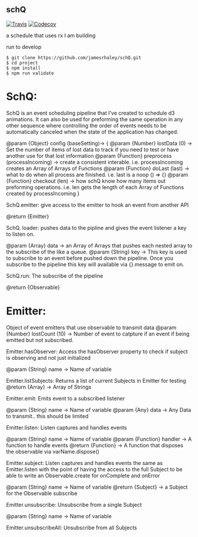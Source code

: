 ## schQ
  
[![Travis](https://img.shields.io/travis/jamesrhaley/schQ.svg)]()
[![Codecov](https://img.shields.io/codecov/c/github/jamesrhaley/schQ.svg)]()

a schedule that uses rx I am building

run to develop

```
$ git clone https://github.com/jamesrhaley/schQ.git
$ cd project
$ npm install
$ npm run validate
```

# SchQ:
  SchQ is an event scheduling pipeline that I’ve created to schedule d3
  animations.  It can also be used for preforming the same operation 
  in any other sequence where controlling the order of events needs to be 
  automatically canceled when the state of the application has changed.

 @param {Object} config (baseSetting)-> {
   @param {Number} lostData (0) -> Set the number of items of lost data to track if you need to test or have another use for that lost information
   @param {Function} preprocess (processIncoming) -> create a consistent interable. i.e. processIncoming creates an Array of Arrays of Functions
   @param {Function} doLast (last) -> what to do when all process are finished. i.e. last is a noop () => {}
   @param {Function} checkout (len) -> how schQ know how many items out preforming operations. i.e. len gets the length of each Array of Functions created by processIncoming
 }

SchQ.emitter:
  give access to the emitter to hook an event from another API

 @return {Emitter}

SchQ. loader:
  pushes data to the pipline and gives the event listener a key to listen on.

 @param {Array} data -> an Array of Arrays that pushes each nested array to the subscribe of the like a queue.
 @param {String} key -> This key is used to subscribe to an event before pushed down the pipeline.  Once you subscribe to the pipeline this key will available via {}.message to emit on. 

SchQ.run:
  The subscribe of the pipeline

 @return {Observable}

# Emitter:
Object of event emitters that use observable to transmit data
@param {Number} lostCount (10) -> Number of event to catpture if an event if being emitted but not subscribed.

Emitter.hasObserver:
  Access the hasObserver property to check if subject is observing and not just initialized

 @param {String} name -> Name of variable

Emitter.listSubjects:
  Returns a list of current Subjects in Emitter for testing  @return {Array} -> Array of Strings

 Emitter.emit:
  Emits event to a subscribed listener

 @param {String} name -> Name of variable
 @param {Any} data -> Any Data to transmit.. this should be limited 

Emitter.listen:
  Listen captures and handles events

 @param {String} name -> Name of variable
 @param {Function} handler -> A function to handle events
 @return {Function} -> A function that disposes the observable via varName.dispose()

 Emitter.subject:
  Listen captures and handles events the same as Emitter.listen with the point of having the access to the full Subject to be able to write an Observable.create for onComplete and onError

 @param {String} name -> Name of variable
 @return {Subject} -> a Subject for the Observable subscribe

 Emitter.unsubscribe:
  Unsubscribe from a single Subject

 @param {String} name -> Name of variable

Emitter.unsubscribeAll:
  Unsubscribe from all Subjects

